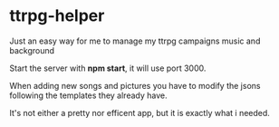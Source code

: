 # ttrpg-helper
Just an easy way for me to manage my ttrpg campaigns music and background 

Start the server with <b>npm start</b>, it will use port 3000.

When adding new songs and pictures you have to modify the jsons following the templates they already have. 

It's not either a pretty nor efficent app, but it is exactly what i needed.
